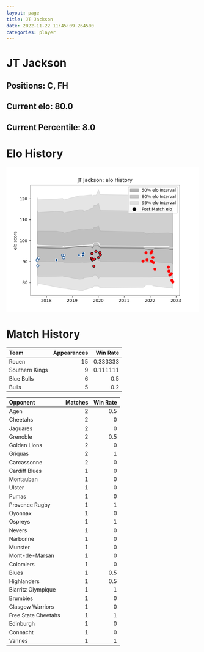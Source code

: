 ```yaml
---  
layout: page  
title: JT Jackson  
date: 2022-11-22 11:45:09.264500  
categories: player  
---
```

# JT Jackson

## Positions: C, FH

## Current elo: 80.0

## Current Percentile: 8.0

# Elo History


![elo history](history_JTJackson.png)
# Match History


| Team           |   Appearances |   Win Rate |
|:---------------|--------------:|-----------:|
| Rouen          |            15 |   0.333333 |
| Southern Kings |             9 |   0.111111 |
| Blue Bulls     |             6 |   0.5      |
| Bulls          |             5 |   0.2      |

| Opponent            |   Matches |   Win Rate |
|:--------------------|----------:|-----------:|
| Agen                |         2 |        0.5 |
| Cheetahs            |         2 |        0   |
| Jaguares            |         2 |        0   |
| Grenoble            |         2 |        0.5 |
| Golden Lions        |         2 |        0   |
| Griquas             |         2 |        1   |
| Carcassonne         |         2 |        0   |
| Cardiff Blues       |         1 |        0   |
| Montauban           |         1 |        0   |
| Ulster              |         1 |        0   |
| Pumas               |         1 |        0   |
| Provence Rugby      |         1 |        1   |
| Oyonnax             |         1 |        0   |
| Ospreys             |         1 |        1   |
| Nevers              |         1 |        0   |
| Narbonne            |         1 |        0   |
| Munster             |         1 |        0   |
| Mont-de-Marsan      |         1 |        0   |
| Colomiers           |         1 |        0   |
| Blues               |         1 |        0.5 |
| Highlanders         |         1 |        0.5 |
| Biarritz Olympique  |         1 |        1   |
| Brumbies            |         1 |        0   |
| Glasgow Warriors    |         1 |        0   |
| Free State Cheetahs |         1 |        1   |
| Edinburgh           |         1 |        0   |
| Connacht            |         1 |        0   |
| Vannes              |         1 |        1   |